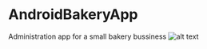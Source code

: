 # AndroidBakeryApp

Administration app for a small bakery bussiness
![alt text](https://pngimg.com/uploads/Half-Life/Half-Life_PNG76.png "Title")
[](https://pngimg.com/uploads/Half-Life/Half-Life_PNG76.png)
